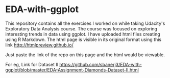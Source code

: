 # EDA-with-ggplot

This repository contains all the exercises I worked on while taking Udacity's Exploratory Data Analysis course. 
The course was focused on exploring interesting trends in data using ggplot. I have uploaded html files creating using R Markdown.
The html page is visible in its original format using this link 
http://htmlpreview.github.io/

Just paste the link of the repo on this page and the html would be viewable. 

For eg,
 Link for Dataset II
https://github.com/sbanerj3/EDA-with-ggplot/blob/master/EDA-Assignment-Diamonds-Dataset-II.html

